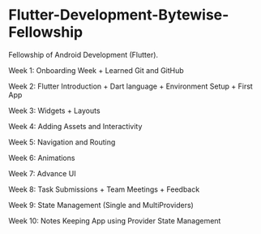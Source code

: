 # Flutter-Development-Bytewise-Fellowship

Fellowship of Android Development (Flutter).

Week 1: Onboarding Week + Learned Git and GitHub

Week 2: Flutter Introduction + Dart language + Environment Setup + First App

Week 3: Widgets + Layouts

Week 4: Adding Assets and Interactivity

Week 5: Navigation and Routing

Week 6: Animations

Week 7: Advance UI

Week 8: Task Submissions + Team Meetings + Feedback

Week 9: State Management (Single and MultiProviders)

Week 10: Notes Keeping App using Provider State Management